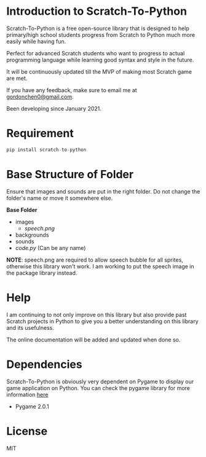 # Introduction to Scratch-To-Python
Scratch-To-Python is a free open-source library that is designed to help primary/high school students progress from Scratch to Python much more easily while having fun.

Perfect for advanced Scratch students who want to progress to actual programming language while learning good syntax and style in the future.

It will be continuously updated till the MVP of making most Scratch game are met.

If you have any feedback, make sure to email me at gordonchen0@gmail.com.

Been developing since January 2021.

# Requirement
```python
pip install scratch-to-python
```

# Base Structure of Folder
Ensure that images and sounds are put in the right folder. Do not change the folder's name or move it somewhere else.

**Base Folder**
* images
  * _speech.png_
* backgrounds
* sounds
* _code.py_ (Can be any name)

**NOTE**: speech.png are required to allow speech bubble for all sprites, otherwise this library won't work. I am working to put the speech image in the package library instead.

# Help
I am continuing to not only improve on this library but also provide past Scratch projects in Python to give you a better understanding on this library and its usefulness.

The online documentation will be added and updated when done so.

# Dependencies
Scratch-To-Python is obviously very dependent on Pygame to display our game application on Python. You can check the pygame library for more information [here](https://github.com/pygame/pygame)

* Pygame 2.0.1

# License
MIT
